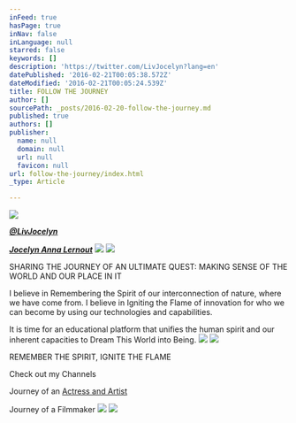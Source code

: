 ```yaml
---
inFeed: true
hasPage: true
inNav: false
inLanguage: null
starred: false
keywords: []
description: 'https://twitter.com/LivJocelyn?lang=en'
datePublished: '2016-02-21T00:05:38.572Z'
dateModified: '2016-02-21T00:05:24.539Z'
title: FOLLOW THE JOURNEY
author: []
sourcePath: _posts/2016-02-20-follow-the-journey.md
published: true
authors: []
publisher:
  name: null
  domain: null
  url: null
  favicon: null
url: follow-the-journey/index.html
_type: Article

---
```

![](https://the-grid-user-content.s3-us-west-2.amazonaws.com/b1805b2d-7666-42cc-bd77-3881da8e6384.jpg)

**_[@LivJocelyn][0]_**

**_[Jocelyn Anna Lernout][1]_**
![](https://the-grid-user-content.s3-us-west-2.amazonaws.com/c2a8d968-8223-4a70-a078-f881c73373bb.jpg)
![](https://the-grid-user-content.s3-us-west-2.amazonaws.com/6d2b0550-875e-4462-9756-45f7f35fe69b.jpg)

SHARING THE JOURNEY OF AN ULTIMATE QUEST: MAKING SENSE OF THE WORLD AND OUR PLACE IN IT

I believe in Remembering the Spirit of our
interconnection of nature, where we have come from.  I believe in Igniting
the Flame of innovation for who we can become by using our technologies and
capabilities.

It is time for an
educational platform that unifies the human spirit and our inherent capacities
to Dream This World into Being.
![](https://the-grid-user-content.s3-us-west-2.amazonaws.com/3ff53b07-d3b3-4b80-a680-a793b53d1d32.jpg)
![](https://s3-us-west-2.amazonaws.com/the-grid-img/p/fdfb2801c6bc8f8c0396bea0481d8aca87bde492.jpg)

REMEMBER THE SPIRIT, IGNITE THE FLAME

Check out my Channels

Journey of an [Actress and Artist][2]

Journey of a Filmmaker
![](https://the-grid-user-content.s3-us-west-2.amazonaws.com/76a51cbd-f187-412a-9edd-1c24b5f30225.jpg)
![](https://the-grid-user-content.s3-us-west-2.amazonaws.com/da0380f8-40e8-4ef5-a472-8d1aede21ce3.jpg)

[0]: https://twitter.com/LivJocelyn?lang=en
[1]: https://www.facebook.com/Jocelyn-Anna-Lernout-198650163486974/
[2]: https://www.youtube.com/channel/UCSX8M_s77394G-ESy9HMHuA
